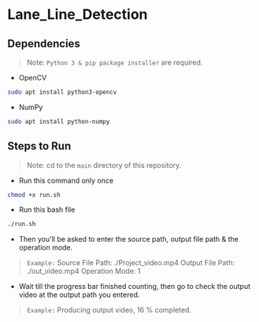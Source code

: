 # Lane_Line_Detection

## Dependencies
> Note: `Python 3 & pip package installer` are required.
- OpenCV
```bash
sudo apt install python3-opencv
```
- NumPy
```bash
sudo apt install python-numpy
```


## Steps to Run
> Note: cd to the `main` directory of this repository.
- Run this command only once
```bash
chmod +x run.sh
```
- Run this bash file
```bash
./run.sh
```
- Then you'll be asked to enter the source path, output file path & the operation mode.
> `Example:`
Source File Path: ./Project_video.mp4
Output File Path: ./out_video.mp4
Operation Mode: 1
- Wait till the progress bar finished counting, then go to check the output video at the output path you entered.
> `Example:`
Producing output video, 16 % completed.
